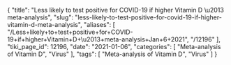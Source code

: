 {
    "title": "Less likely to test positive for COVID-19 if higher Vitamin D \u2013 meta-analysis",
    "slug": "less-likely-to-test-positive-for-covid-19-if-higher-vitamin-d-meta-analysis",
    "aliases": [
        "/Less+likely+to+test+positive+for+COVID-19+if+higher+Vitamin+D+\u2013+meta-analysis+Jan+6+2021",
        "/12196"
    ],
    "tiki_page_id": 12196,
    "date": "2021-01-06",
    "categories": [
        "Meta-analysis of Vitamin D",
        "Virus"
    ],
    "tags": [
        "Meta-analysis of Vitamin D",
        "Virus"
    ]
}